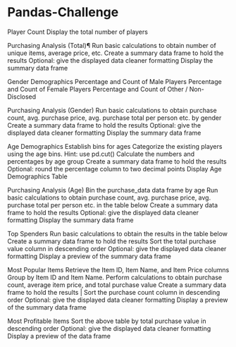 # Pandas-Challenge



Player Count
Display the total number of players

Purchasing Analysis (Total)¶
Run basic calculations to obtain number of unique items, average price, etc.
Create a summary data frame to hold the results
Optional: give the displayed data cleaner formatting
Display the summary data frame

Gender Demographics
Percentage and Count of Male Players
Percentage and Count of Female Players
Percentage and Count of Other / Non-Disclosed

Purchasing Analysis (Gender)
Run basic calculations to obtain purchase count, avg. purchase price, avg. purchase total per person etc. by gender
Create a summary data frame to hold the results
Optional: give the displayed data cleaner formatting
Display the summary data frame

Age Demographics
Establish bins for ages
Categorize the existing players using the age bins. Hint: use pd.cut()
Calculate the numbers and percentages by age group
Create a summary data frame to hold the results
Optional: round the percentage column to two decimal points
Display Age Demographics Table

Purchasing Analysis (Age)
Bin the purchase_data data frame by age
Run basic calculations to obtain purchase count, avg. purchase price, avg. purchase total per person etc. in the table below
Create a summary data frame to hold the results
Optional: give the displayed data cleaner formatting
Display the summary data frame

Top Spenders
Run basic calculations to obtain the results in the table below
Create a summary data frame to hold the results
Sort the total purchase value column in descending order
Optional: give the displayed data cleaner formatting
Display a preview of the summary data frame

Most Popular Items
Retrieve the Item ID, Item Name, and Item Price columns
Group by Item ID and Item Name. Perform calculations to obtain purchase count, average item price, and total purchase value
Create a summary data frame to hold the results |
Sort the purchase count column in descending order
Optional: give the displayed data cleaner formatting
Display a preview of the summary data frame

Most Profitable Items
Sort the above table by total purchase value in descending order
Optional: give the displayed data cleaner formatting
Display a preview of the data frame
